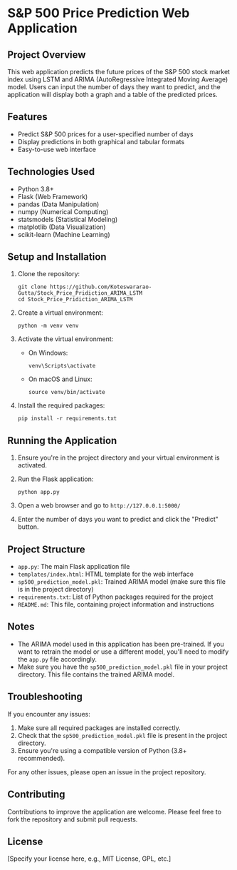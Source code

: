 # S&P 500 Price Prediction Web Application

## Project Overview

This web application predicts the future prices of the S&P 500 stock market index using LSTM and ARIMA (AutoRegressive Integrated Moving Average) model. Users can input the number of days they want to predict, and the application will display both a graph and a table of the predicted prices.

## Features

- Predict S&P 500 prices for a user-specified number of days
- Display predictions in both graphical and tabular formats
- Easy-to-use web interface

## Technologies Used

- Python 3.8+
- Flask (Web Framework)
- pandas (Data Manipulation)
- numpy (Numerical Computing)
- statsmodels (Statistical Modeling)
- matplotlib (Data Visualization)
- scikit-learn (Machine Learning)

## Setup and Installation

1. Clone the repository:
   ```
   git clone https://github.com/Koteswararao-Gutta/Stock_Price_Pridiction_ARIMA_LSTM
   cd Stock_Price_Pridiction_ARIMA_LSTM
   ```

2. Create a virtual environment:
   ```
   python -m venv venv
   ```

3. Activate the virtual environment:
   - On Windows:
     ```
     venv\Scripts\activate
     ```
   - On macOS and Linux:
     ```
     source venv/bin/activate
     ```

4. Install the required packages:
   ```
   pip install -r requirements.txt
   ```

## Running the Application

1. Ensure you're in the project directory and your virtual environment is activated.

2. Run the Flask application:
   ```
   python app.py
   ```

3. Open a web browser and go to `http://127.0.0.1:5000/`

4. Enter the number of days you want to predict and click the "Predict" button.

## Project Structure

- `app.py`: The main Flask application file
- `templates/index.html`: HTML template for the web interface
- `sp500_prediction_model.pkl`: Trained ARIMA model (make sure this file is in the project directory)
- `requirements.txt`: List of Python packages required for the project
- `README.md`: This file, containing project information and instructions

## Notes

- The ARIMA model used in this application has been pre-trained. If you want to retrain the model or use a different model, you'll need to modify the `app.py` file accordingly.
- Make sure you have the `sp500_prediction_model.pkl` file in your project directory. This file contains the trained ARIMA model.

## Troubleshooting

If you encounter any issues:
1. Make sure all required packages are installed correctly.
2. Check that the `sp500_prediction_model.pkl` file is present in the project directory.
3. Ensure you're using a compatible version of Python (3.8+ recommended).

For any other issues, please open an issue in the project repository.

## Contributing

Contributions to improve the application are welcome. Please feel free to fork the repository and submit pull requests.

## License

[Specify your license here, e.g., MIT License, GPL, etc.]
